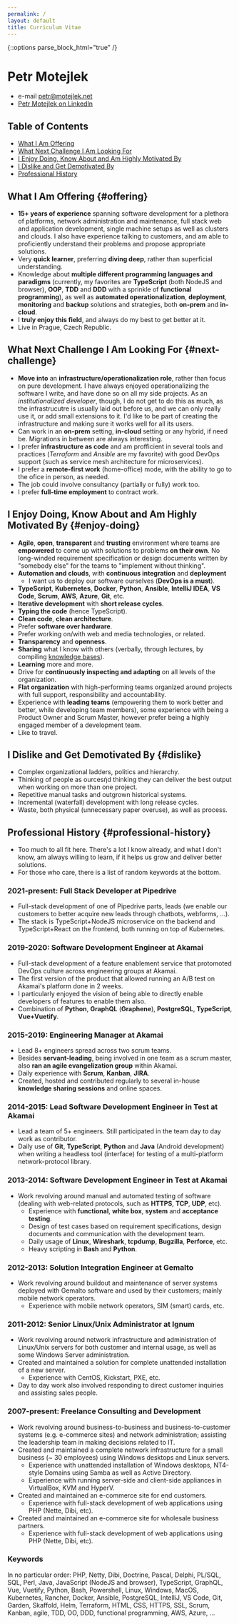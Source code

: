 ```yaml
---
permalink: /
layout: default
title: Curriculum Vitae
---
```


{::options parse_block_html="true" /}

<div class="block">

<div class="block-head">

# Petr Motejlek

</div>

<div></div>

- e-mail petr@motejlek.net
- [Petr Motejlek on LinkedIn](http://linkedin.com/in/petr-motejlek-910a9773)

</div>

<div class="block">

<div class="block-head">

## Table of Contents

</div>

- [What I&nbsp;Am Offering](#offering)
- [What Next Challenge I&nbsp;Am Looking For](#next-challenge)
- [I&nbsp;Enjoy Doing, Know About and Am Highly Motivated By](#enjoy-doing)
- [I&nbsp;Dislike and Get Demotivated By](#dislike)
- [Professional History](#professional-history)


</div>

<div class="block">

<div class="block-head">

## What I&nbsp;Am Offering {#offering}

</div>

- __15+ years of experience__ spanning software development for a plethora
  of platforms, network administration and maintenance, full stack web
  and application development, single machine setups as well as clusters and clouds.
  I also have experience talking to customers, and am able to proficiently understand
  their problems and propose appropriate solutions.  
- Very __quick learner__, preferring __diving deep__, rather than
  superficial understanding.
- Knowledge about __multiple different programming languages and paradigms__
  (currently, my favorites are __TypeScript__ (both NodeJS and browser), __OOP__, __TDD__ and __DDD__
  with a sprinkle of __functional programming__), as well as __automated operationalization__,
  __deployment__, __monitoring__ and __backup__ solutions and strategies, both __on-prem__ and __in-cloud__.
- I __truly enjoy this field__, and always do my best to get better at it.
- Live in Prague, Czech Republic.

</div>

<div class="block">

<div class="block-head">

## What Next Challenge I&nbsp;Am Looking For {#next-challenge}

</div>

- __Move into__ an __infrastructure/operationalization role__, rather
  than focus on pure development. I have always enjoyed operationalizing
  the software I write, and have done so on all my side projects. As
  an _institutionalized developer_, though, I do not get to do this as much,
  as the infrastrucutre is usually laid out before us, and we can only
  really use it, or add small extensions to it. I'd like to be part
  of creating the infrastructure and making sure it works well for
  all its users.
- Can work in an __on-prem__ setting, __in-cloud__ setting or any hybrid, 
  if need be. Migrations in between are always interesting.
- I prefer __infrastructure as code__ and am profficient in several
  tools and practices (_Terraform_ and _Ansible_ are my favorite)
  with good DevOps support (such as service mesh architecture for
  microservices).
- I prefer a __remote-first work__ (home-office) mode, with the ability
  to go to the ofice in person, as needed.
- The job could involve consultancy (partially or fully) work too.
- I prefer __full-time employment__ to contract work.

</div>

<div class="block">

<div class="block-head">

## I&nbsp;Enjoy Doing, Know About and Am Highly Motivated By {#enjoy-doing}

</div>

- __Agile__, __open__, __transparent__ and __trusting__ environment where
  teams are __empowered__ to come up with solutions to problems __on their
  own__. No long-winded requirement specification or design documents written
  by "somebody else" for the teams to "implement without thinking".
- __Automation and clouds__, with __continuous integration__ and __deployment__
  - I want us to deploy our software ourselves (__DevOps is a must__).
- __TypeScript__, __Kubernetes__, __Docker__, __Python__, __Ansible__,
  __IntelliJ IDEA__, __VS Code__, __Scrum__, __AWS__, __Azure__, __Git__,
  etc.
- __Iterative development__ with __short release cycles__.
- __Typing the code__ (hence TypeScript).
- __Clean code__, __clean architecture__.
- Prefer __software over hardware__.
- Prefer working on/with web and media technologies, or related.
- __Transparency__ and __openness__.
- __Sharing__ what I know with others (verbally, through lectures, by
  compiling [knowledge bases](https://bit.ly/my-knowledge-base)).
- __Learning__ more and more.
- Drive for __continuously inspecting and adapting__ on all levels of the
  organization.
- __Flat organization__ with high-performing teams organized around projects
  with full support, responsibility and accountability.
- Experience with __leading teams__ (empowering them to work better and better,
  while developing team members), some experience with being a Product Owner
  and Scrum Master, however prefer being a highly engaged member of a development
  team.
- Like to travel.

</div>

<div class="block">

<div class="block-head">

## I&nbsp;Dislike and Get Demotivated By {#dislike}

</div>

- Complex organizational ladders, politics and hierarchy.
- Thinking of people as ourcesήd thinking they can deliver the best output when
  working on more than one project.
- Repetitive manual tasks and outgrown historical systems.
- Incremental (waterfall) development with long release cycles.
- Waste, both physical (unnecessary paper overuse), as well as process.

</div>

<div class="block">

<div class="block-head">

## Professional History {#professional-history}

</div>

<div>

- Too much to all fit here. There's a lot I know already, and what I don't know,
  am always willing to learn, if it helps us grow and deliver better solutions.
- For those who care, there is a list of random keywords at the bottom.

### 2021-present: Full Stack Developer at Pipedrive
	
* Full-stack development of one of Pipedrive parts, leads (we enable our customers to 
better acquire new leads through chatbots, webforms, ...).
* The stack is TypeScript+NodeJS microservice on the backend and TypeScript+React on
  the frontend, both running on top of Kubernetes.
	
### 2019-2020: Software Development Engineer at Akamai

* Full-stack development of a feature enablement service that protomoted DevOps culture
  across engineering groups at Akamai.
* The first version of the product that allowed running an A/B test on Akamai's
  platform done in 2 weeks.
* I particularly enjoyed the vision of being able to directly enable developers
  of features to enable them also.
* Combination of __Python__, __GraphQL__ (__Graphene__), __PostgreSQL__,
  __TypeScript__, __Vue+Vuetify__.

### 2015-2019: Engineering Manager at Akamai

* Lead 8+ engineers spread across two scrum teams.
* Besides __servant-leading__, being involved in one team as a scrum master, also
  __ran an agile evangelization group__ within Akamai.
* Daily experience with __Scrum__, __Kanban__, __JIRA__.
* Created, hosted and contributed regularly to several in-house __knowledge
  sharing sessions__ and online spaces.

### 2014-2015: Lead Software Development Engineer in Test at Akamai

* Lead a team of 5+ engineers. Still participated in the team day to day work as contributor.
* Daily use of __Git__, __TypeScript__, __Python__ and __Java__ (Android development)
  when writing a headless tool (interface) for testing of a multi-platform
  network-protocol library.

### 2013-2014: Software Development Engineer in Test at Akamai

* Work revolving around manual and automated testing of software (dealing with
  web-related protocols, such as __HTTPS__, __TCP__, __UDP__, etc).
	* Experience with __functional__, __white box__, __system__ and __acceptance
          testing__.
	* Design of test cases based on requirement specifications, design
          documents and communication with the development team.
	* Daily usage of __Linux__, __Wireshark__, __tcpdump__, __Bugzilla__,
          __Perforce__, etc.
	* Heavy scripting in __Bash__ and __Python__.

### 2012-2013: Solution Integration Engineer at Gemalto

* Work revolving around buildout and maintenance of server systems deployed with Gemalto software and used by their customers; mainly mobile network operators.
	* Experience with mobile network operators, SIM (smart) cards, etc.

### 2011-2012: Senior Linux/Unix Administrator at Ignum

* Work revolving around network infrastructure and administration of Linux/Unix servers for both customer and internal usage, as well as some Windows Server administration.
* Created and maintained a solution for complete unattended installation of a new server.
	* Experience with CentOS, Kickstart, PXE, etc.
* Day to day work also involved responding to direct customer inquiries and assisting sales people.

### 2007-present: Freelance Consulting and Development

- Work revolving around business-to-business and business-to-customer systems (e.g. e-commerce sites) and network administration; assisting the leadership team in making decisions related to IT.
- Created and maintained a complete network infrastructure for a small business (~ 30 employees) using Windows desktops and Linux servers.
	- Experience with unattended installation of Windows desktops, NT4-style Domains using Samba as well as Active Directory.
	- Experience with running server-side and client-side appliances in VirtualBox, KVM and HyperV.
- Created and maintained an e-commerce site for end customers.
	- Experience with full-stack development of web applications using PHP (Nette, Dibi, etc).
- Created and maintained an e-commerce site for wholesale business partners.
	- Experience with full-stack development of web applications using PHP (Nette, Dibi, etc).

### Keywords

In no particular order: PHP, Netty, Dibi, Doctrine, Pascal, Delphi, PL/SQL, SQL, Perl, Java, JavaScript (NodeJS and browser), TypeScript, GraphQL, Vue, Vuetify, Python, Bash, Powershell, Linux, Windows, MacOS, Kubernetes, Rancher, Docker, Ansible, PostgreSQL, IntelliJ, VS Code, Git, Garden, Skaffold, Helm, Terraform, HTML, CSS, HTTPS, SSL, Scrum, Kanban, agile, TDD, OO, DDD, functional programming, AWS, Azure, ...

</div>

</div>
